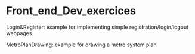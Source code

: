 # Front_end_Dev_exercices 


Login&Register: example for implementing simple registration/login/logout webpages

MetroPlanDrawing: example for drawing a metro system plan
